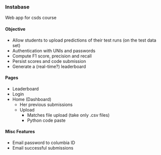 ### Instabase

Web app for csds course

#### Objective
- Allow students to upload predictions of their test runs (on the test data set)
- Authentication with UNIs and passwords
- Compute F1 score, precision and recall
- Persist scores and code submission
- Generate a (real-time?) leaderboard

#### Pages
- Leaderboard
- Login
- Home (Dashboard)
  - Her previous submissions
  - Upload
    - Matches file upload (take only .csv files)
    - Python code paste

#### Misc Features
- Email password to columbia ID
- Email successful submissions
